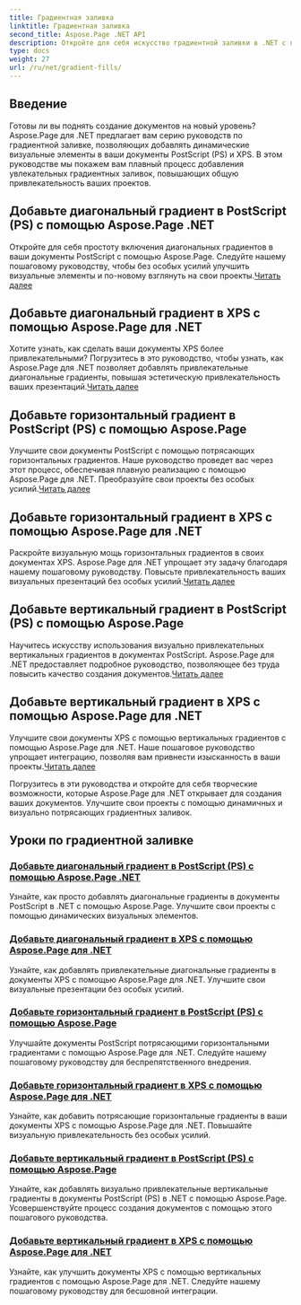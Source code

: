 ```yaml
---
title: Градиентная заливка
linktitle: Градиентная заливка
second_title: Aspose.Page .NET API
description: Откройте для себя искусство градиентной заливки в .NET с помощью руководств Aspose.Page. Улучшите свои проекты без особых усилий — добавьте привлекательные диагональные, горизонтальные и вертикальные градиенты.
type: docs
weight: 27
url: /ru/net/gradient-fills/
---
```


## Введение

Готовы ли вы поднять создание документов на новый уровень? Aspose.Page для .NET предлагает вам серию руководств по градиентной заливке, позволяющих добавлять динамические визуальные элементы в ваши документы PostScript (PS) и XPS. В этом руководстве мы покажем вам плавный процесс добавления увлекательных градиентных заливок, повышающих общую привлекательность ваших проектов.

## Добавьте диагональный градиент в PostScript (PS) с помощью Aspose.Page .NET

 Откройте для себя простоту включения диагональных градиентов в ваши документы PostScript с помощью Aspose.Page. Следуйте нашему пошаговому руководству, чтобы без особых усилий улучшить визуальные элементы и по-новому взглянуть на свои проекты.[Читать далее](./add-diagonal-gradient-to-postscript-ps/)

## Добавьте диагональный градиент в XPS с помощью Aspose.Page для .NET

 Хотите узнать, как сделать ваши документы XPS более привлекательными? Погрузитесь в это руководство, чтобы узнать, как Aspose.Page для .NET позволяет добавлять привлекательные диагональные градиенты, повышая эстетическую привлекательность ваших презентаций.[Читать далее](./add-diagonal-gradient-to-xps/)

## Добавьте горизонтальный градиент в PostScript (PS) с помощью Aspose.Page

 Улучшите свои документы PostScript с помощью потрясающих горизонтальных градиентов. Наше руководство проведет вас через этот процесс, обеспечивая плавную реализацию с помощью Aspose.Page для .NET. Преобразуйте свои проекты без особых усилий.[Читать далее](./add-horizontal-gradient-to-postscript-ps/)

## Добавьте горизонтальный градиент в XPS с помощью Aspose.Page для .NET

 Раскройте визуальную мощь горизонтальных градиентов в своих документах XPS. Aspose.Page для .NET упрощает эту задачу благодаря нашему пошаговому руководству. Повысьте привлекательность ваших визуальных презентаций без особых усилий.[Читать далее](./add-horizontal-gradient-to-xps/)

## Добавьте вертикальный градиент в PostScript (PS) с помощью Aspose.Page

 Научитесь искусству использования визуально привлекательных вертикальных градиентов в документах PostScript. Aspose.Page для .NET предоставляет подробное руководство, позволяющее без труда повысить качество создания документов.[Читать далее](./add-vertical-gradient-to-postscript-ps/)

## Добавьте вертикальный градиент в XPS с помощью Aspose.Page для .NET
Улучшите свои документы XPS с помощью вертикальных градиентов с помощью Aspose.Page для .NET. Наше пошаговое руководство упрощает интеграцию, позволяя вам привнести изысканность в ваши проекты.[Читать далее](./add-vertical-gradient-to-xps/)

Погрузитесь в эти руководства и откройте для себя творческие возможности, которые Aspose.Page для .NET открывает для создания ваших документов. Улучшите свои проекты с помощью динамичных и визуально потрясающих градиентных заливок.
## Уроки по градиентной заливке
### [Добавьте диагональный градиент в PostScript (PS) с помощью Aspose.Page .NET](./add-diagonal-gradient-to-postscript-ps/)
Узнайте, как просто добавлять диагональные градиенты в документы PostScript в .NET с помощью Aspose.Page. Улучшите свои проекты с помощью динамических визуальных элементов.
### [Добавьте диагональный градиент в XPS с помощью Aspose.Page для .NET](./add-diagonal-gradient-to-xps/)
Узнайте, как добавлять привлекательные диагональные градиенты в документы XPS с помощью Aspose.Page для .NET. Улучшите свои визуальные презентации без особых усилий.
### [Добавьте горизонтальный градиент в PostScript (PS) с помощью Aspose.Page](./add-horizontal-gradient-to-postscript-ps/)
Улучшайте документы PostScript потрясающими горизонтальными градиентами с помощью Aspose.Page для .NET. Следуйте нашему пошаговому руководству для беспрепятственного внедрения.
### [Добавьте горизонтальный градиент в XPS с помощью Aspose.Page для .NET](./add-horizontal-gradient-to-xps/)
Узнайте, как добавить потрясающие горизонтальные градиенты в ваши документы XPS с помощью Aspose.Page для .NET. Повышайте визуальную привлекательность без особых усилий.
### [Добавьте вертикальный градиент в PostScript (PS) с помощью Aspose.Page](./add-vertical-gradient-to-postscript-ps/)
Узнайте, как добавлять визуально привлекательные вертикальные градиенты в документы PostScript (PS) в .NET с помощью Aspose.Page. Усовершенствуйте процесс создания документов с помощью этого пошагового руководства.
### [Добавьте вертикальный градиент в XPS с помощью Aspose.Page для .NET](./add-vertical-gradient-to-xps/)
Узнайте, как улучшить документы XPS с помощью вертикальных градиентов с помощью Aspose.Page для .NET. Следуйте нашему пошаговому руководству для бесшовной интеграции.